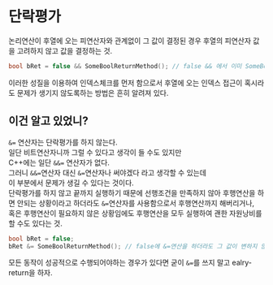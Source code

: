# 단락평가
논리연산이 후열에 오는 피연산자와 관계없이 그 값이 결정된 경우 후열의 피연산자 값을 고려하지 않고 값을 결정하는 것. <br/>

```cpp
bool bRet = false && SomeBoolReturnMethod(); // false && 에서 이미 SomeBoolReturnMethod()는 확인하지 않아도 false로 값이 결정되기 때문에 실행하지 않는다!
```

이러한 성질을 이용하여 인덱스체크를 먼저 함으로서 후열에 오는 인덱스 접근이 혹시라도 문제가 생기지 않도록하는 방법은 흔히 알려져 있다. <br/>

## 이건 알고 있었니?
```&=``` 연산자는 단락평가를 하지 않는다. <br/>
일단 비트연산자니까 그럴 수 있다고 생각이 들 수도 있지만 <br/>
C++에는 일단 ```&&=``` 연산자가 없다. <br/>
그러니 ```&&=```연산자 대신 ```&=```연산자나 써야겠다 라고 생각할 수 있는데 <br/>
이 부분에서 문제가 생길 수 있다는 것이다. <br/>
단락평가를 하지 않고 끝까지 실행하기 때문에 선행조건을 만족하지 않아 후행연산을 하면 안되는 상황이라고 하더라도 ```&=```연산자를 사용함으로서 후행연산까지 해버리거나, <br/>
혹은 후행연산이 필요하지 않은 상황임에도 후행연산을 모두 실행하여 괜한 자원낭비를 할 수도 있다는 것.

```cpp
bool bRet = false;
bRet &= SomeBoolReturnMethod(); // false에 &=연산을 하더라도 그 값이 변하지 않는데도 불구하고 굳이굳이 SomeBoolReturnMethod()는 실행된다..
```

모든 동작이 성공적으로 수행되어야하는 경우가 있다면 굳이 ```&=```를 쓰지 말고 ealry-return을 하자.
